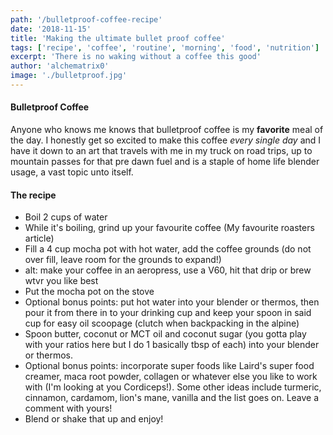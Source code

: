 ```yaml
---
path: '/bulletproof-coffee-recipe'
date: '2018-11-15'
title: 'Making the ultimate bullet proof coffee'
tags: ['recipe', 'coffee', 'routine', 'morning', 'food', 'nutrition']
excerpt: 'There is no waking without a coffee this good'
author: 'alchematrix0'
image: './bulletproof.jpg'
---
```

#### Bulletproof Coffee

Anyone who knows me knows that bulletproof coffee is my **favorite** meal of the day. I honestly get so excited to make this coffee _every single day_ and I have it down to an art that travels with me in my truck on road trips, up to mountain passes for that pre dawn fuel and is a staple of home life blender usage, a vast topic unto itself.

#### The recipe

- Boil 2 cups of water
- While it's boiling, grind up your favourite coffee (My favourite roasters article)
- Fill a 4 cup mocha pot with hot water, add the coffee grounds (do not over fill, leave room for the grounds to expand!)
- alt: make your coffee in an aeropress, use a V60, hit that drip or brew wtvr you like best
- Put the mocha pot on the stove
- Optional bonus points: put hot water into your blender or thermos, then pour it from there in to your drinking cup and keep your spoon in said cup for easy oil scoopage (clutch when backpacking in the alpine)
- Spoon butter, coconut or MCT oil and coconut sugar (you gotta play with your ratios here but I do 1 basically tbsp of each) into your blender or thermos.
- Optional bonus points: incorporate super foods like Laird's super food creamer, maca root powder, collagen or whatever else you like to work with (I'm looking at you Cordiceps!). Some other ideas include turmeric, cinnamon, cardamom, lion's mane, vanilla and the list goes on. Leave a comment with yours!
- Blend or shake that up and enjoy!

